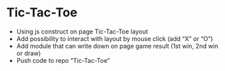 # Tic-Tac-Toe

* Using js construct on page Tic-Tac-Toe layout​
* Add possibility to interact with layout by mouse click (add “X” or “O”)​
* Add module that can write down on page game result (1st win, 2nd win or draw)​
* Push code to repo “Tic-Tac-Toe”